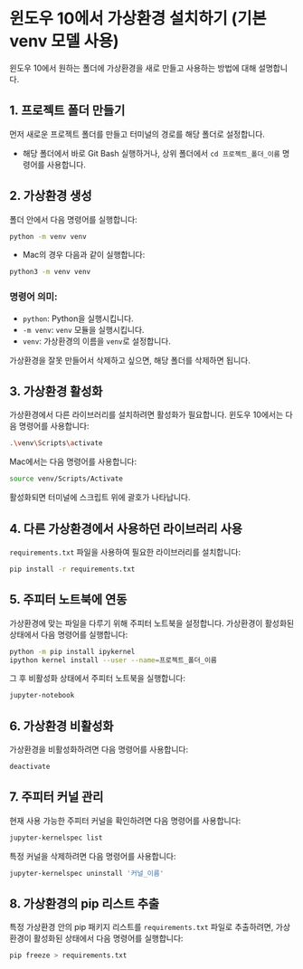 # 윈도우 10에서 가상환경 설치하기 (기본 venv 모델 사용)

윈도우 10에서 원하는 폴더에 가상환경을 새로 만들고 사용하는 방법에 대해 설명합니다.

## 1. 프로젝트 폴더 만들기
먼저 새로운 프로젝트 폴더를 만들고 터미널의 경로를 해당 폴더로 설정합니다.
- 해당 폴더에서 바로 Git Bash 실행하거나, 상위 폴더에서 `cd 프로젝트_폴더_이름` 명령어를 사용합니다.

## 2. 가상환경 생성
폴더 안에서 다음 명령어를 실행합니다:
```bash
python -m venv venv
```
- Mac의 경우 다음과 같이 실행합니다:
```bash
python3 -m venv venv
```

### 명령어 의미:
- `python`: Python을 실행시킵니다.
- `-m venv`: `venv` 모듈을 실행시킵니다.
- `venv`: 가상환경의 이름을 `venv`로 설정합니다.

가상환경을 잘못 만들어서 삭제하고 싶으면, 해당 폴더를 삭제하면 됩니다.

## 3. 가상환경 활성화
가상환경에서 다른 라이브러리를 설치하려면 활성화가 필요합니다. 
윈도우 10에서는 다음 명령어를 사용합니다:
```bash
.\venv\Scripts\activate
```
Mac에서는 다음 명령어를 사용합니다:
```bash
source venv/Scripts/Activate
```
활성화되면 터미널에 스크립트 위에 괄호가 나타납니다.

## 4. 다른 가상환경에서 사용하던 라이브러리 사용
`requirements.txt` 파일을 사용하여 필요한 라이브러리를 설치합니다:
```bash
pip install -r requirements.txt
```

## 5. 주피터 노트북에 연동
가상환경에 맞는 파일을 다루기 위해 주피터 노트북을 설정합니다.
가상환경이 활성화된 상태에서 다음 명령어를 실행합니다:
```bash
python -m pip install ipykernel
ipython kernel install --user --name=프로젝트_폴더_이름
```
그 후 비활성화 상태에서 주피터 노트북을 실행합니다:
```bash
jupyter-notebook
```

## 6. 가상환경 비활성화
가상환경을 비활성화하려면 다음 명령어를 사용합니다:
```bash
deactivate
```

## 7. 주피터 커널 관리
현재 사용 가능한 주피터 커널을 확인하려면 다음 명령어를 사용합니다:
```bash
jupyter-kernelspec list
```
특정 커널을 삭제하려면 다음 명령어를 사용합니다:
```bash
jupyter-kernelspec uninstall '커널_이름'
```

## 8. 가상환경의 pip 리스트 추출
특정 가상환경 안의 pip 패키지 리스트를 `requirements.txt` 파일로 추출하려면, 가상환경이 활성화된 상태에서 다음 명령어를 실행합니다:
```bash
pip freeze > requirements.txt
```

